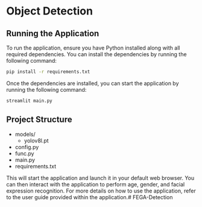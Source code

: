 # Object Detection


## Running the Application

To run the application, ensure you have Python installed along with all required dependencies. You can install the dependencies by running the following command:

```bash
pip install -r requirements.txt
```

Once the dependencies are installed, you can start the application by running the following command:

```bash
streamlit main.py
```

## Project Structure
- models/
   - yolov8l.pt
- config.py
- func.py
- main.py
- requirements.txt

This will start the application and launch it in your default web browser. You can then interact with the application to perform age, gender, and facial expression recognition.
For more details on how to use the application, refer to the user guide provided within the application.# FEGA-Detection

